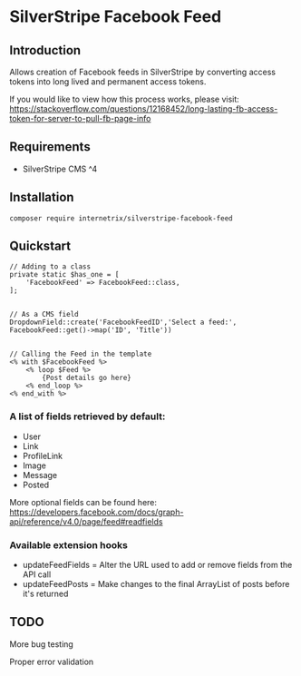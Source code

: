 # SilverStripe Facebook Feed


## Introduction

Allows creation of Facebook feeds in SilverStripe by converting access tokens into long lived and permanent access tokens. 

If you would like to view how this process works, please visit: https://stackoverflow.com/questions/12168452/long-lasting-fb-access-token-for-server-to-pull-fb-page-info

## Requirements
* SilverStripe CMS ^4

## Installation

```
composer require internetrix/silverstripe-facebook-feed
```

## Quickstart

````
// Adding to a class
private static $has_one = [
    'FacebookFeed' => FacebookFeed::class,
];


// As a CMS field
DropdownField::create('FacebookFeedID','Select a feed:', FacebookFeed::get()->map('ID', 'Title'))


// Calling the Feed in the template
<% with $FacebookFeed %>
    <% loop $Feed %>
        {Post details go here}
    <% end_loop %>
<% end_with %>

````
### A list of fields retrieved by default:
* User
* Link
* ProfileLink
* Image
* Message
* Posted

More optional fields can be found here: https://developers.facebook.com/docs/graph-api/reference/v4.0/page/feed#readfields

### Available extension hooks
* updateFeedFields = Alter the URL used to add or remove fields from the API call
* updateFeedPosts  = Make changes to the final ArrayList of posts before it's returned

## TODO
More bug testing

Proper error validation
